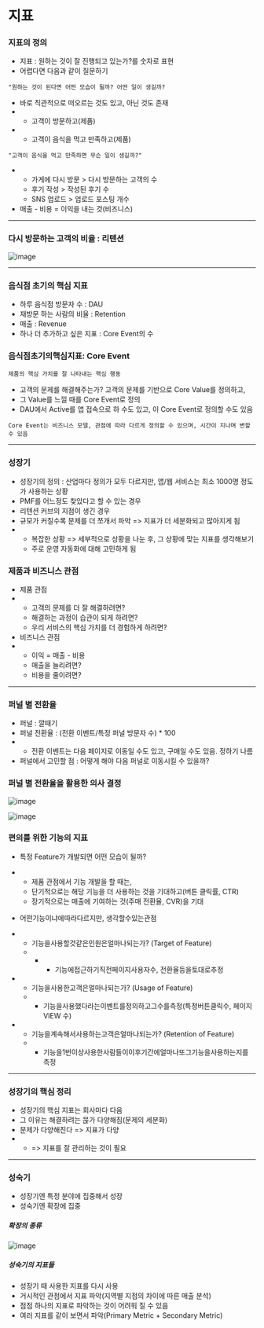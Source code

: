 지표
===

### 지표의 정의
+ 지표 : 원하는 것이 잘 진행되고 있는가?를 숫자로 표현
+ 어렵다면 다음과 같이 질문하기
```
"원하는 것이 된다면 어떤 모습이 될까? 어떤 일이 생길까?
```

+ 바로 직관적으로 떠오르는 것도 있고, 아닌 것도 존재
+ + 고객이 방문하고(제품)
+ + 고객이 음식을 먹고 만족하고(제품)
```
"고객이 음식을 먹고 만족하면 무슨 일이 생길까?"
```
+ + 가게에 다시 방문 > 다시 방문하는 고객의 수
  + 후기 작성 > 작성된 후기 수
  + SNS 업로드 > 업로드 포스팅 개수
+ 매출 - 비용 = 이익을 내는 것(비즈니스)


***
### 다시 방문하는 고객의 비율 : 리텐션
![image](https://github.com/user-attachments/assets/055fb7fb-1556-490f-856f-9b9011b3b18e)

***
### 음식점 초기의 핵심 지표
+ 하루 음식점 방문자 수 : DAU
+ 재방문 하는 사람의 비율 : Retention
+ 매출 : Revenue
+ 하나 더 추가하고 싶은 지표 : Core Event의 수

### 음식점초기의핵심지표: Core Event
```
제품의 핵심 가치를 잘 나타내는 핵심 행동
```
+ 고객의 문제를 해결해주는가? 고객의 문제를 기반으로 Core Value를 정의하고,
+ 그 Value를 느낄 때를 Core Event로 정의
+ DAU에서 Active를 앱 접속으로 하 수도 있고, 이 Core Event로 정의할 수도 있음
```
Core Event는 비즈니스 모델, 관점에 따라 다르게 정의할 수 있으며, 시간이 지나며 변할 수 있음
```

***
### 성장기
+ 성장기의 정의 : 산업마다 정의가 모두 다르지만, 앱/웹 서비스는 최소 1000명 정도가 사용하는 상황
+ PMF를 어느정도 찾았다고 할 수 있는 경우
+ 리텐션 커브의 지점이 생긴 경우
+ 규모가 커질수록 문제를 더 쪼개서 파악 => 지표가 더 세분화되고 많아지게 됨
+ + 복잡한 상황 => 세부적으로 상황을 나눈 후, 그 상황에 맞는 지표를 생각해보기
  + 주로 운영 자동화에 대해 고민하게 됨
 
### 제품과 비즈니스 관점
+ 제품 관점
+ + 고객의 문제를 더 잘 해결하려면?
  + 해결하는 과정이 습관이 되게 하려면?
  + 우리 서비스의 핵심 가치를 더 경험하게 하려면?
+ 비즈니스 관점
+ + 이익 = 매출 - 비용
  + 매출을 늘리려면?
  + 비용을 줄이려면?

***

### 퍼널 별 전환율
+ 퍼널 : 깔때기
+ 퍼널 전환율 : (전환 이벤트/특정 퍼널 방문자 수) * 100
+ + 전환 이벤트는 다음 페이지로 이동일 수도 있고, 구매일 수도 있음. 정하기 나름
+ 퍼널에서 고민할 점 : 어떻게 해야 다음 퍼널로 이동시킬 수 있을까?

### 퍼널 별 전환율을 활용한 의사 결정
![image](https://github.com/user-attachments/assets/c83ae0c2-08db-4a55-9f43-a1ece54d5b19)

![image](https://github.com/user-attachments/assets/13843911-72dd-446c-95f1-5553ad352865)


### 편의를 위한 기능의 지표
+ 특정 Feature가 개발되면 어떤 모습이 될까?
+ + 제품 관점에서 기능 개발을 할 때는,
  + 단기적으로는 해당 기능을 더 사용하는 것을 기대하고(버튼 클릭률, CTR)
  + 장기적으로는 매출에 기여하는 것(주매 전환율, CVR)을 기대
 
+ 어떤기능이냐에따라다르지만, 생각할수있는관점
+ + 기능을사용할것같은인원은얼마나되는가? (Target of Feature)
  + + - 기능에접근하기직전페이지사용자수, 전환율등을토대로추정
+ +  기능을사용한고객은얼마나되는가? (Usage of Feature)
  +  + 기능을사용했다라는이벤트를정의하고그수를측정(특정버튼클릭수, 페이지 VIEW 수)
+ + 기능을계속해서사용하는고객은얼마나되는가? (Retention of Feature)
  + + 기능을1번이상사용한사람들이이후기간에얼마나또그기능을사용하는지를 측정

***
### 성장기의 핵심 정리
+ 성장기의 핵심 지표는 회사마다 다음
+ 그 이유는 해결하려는 묹가 다양해짐(문제의 세분화)
+ 문제가 다양해진다 => 지표가 다양
+  + => 지표를 잘 관리하는 것이 필요

***

### 성숙기
+ 성장기엔 특정 분야에 집중해서 성장
+ 성숙기엔 확장에 집중

##### 확장의 종류
![image](https://github.com/user-attachments/assets/97401b6a-f170-448a-964e-113ce1dd6fd7)

##### 성숙기의 지표들
+ 성장기 때 사용한 지표를 다시 사용
+ 거시적인 관점에서 지표 파악(지역별 지점의 차이에 따른 매출 분석)
+ 점점 하나의 지표로 파악하는 것이 어려워 질 수 있음
+ 여러 지표를 같이 보면서 파악(Primary Metric + Secondary Metric)



  
